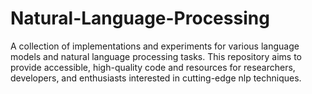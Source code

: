 # Natural-Language-Processing
A collection of implementations and experiments for various language models and natural language processing tasks. This repository aims to provide accessible, high-quality code and resources for researchers, developers, and enthusiasts interested in cutting-edge nlp techniques.
